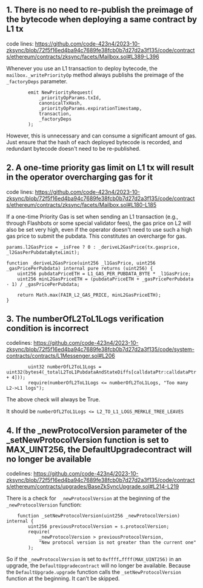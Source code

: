 ## 1. There is no need to re-publish the preimage of the bytecode when deploying a same contract by L1 tx

code lines: https://github.com/code-423n4/2023-10-zksync/blob/72f5f16ed4ba94c7689fe38fcb0b7d27d2a3f135/code/contracts/ethereum/contracts/zksync/facets/Mailbox.sol#L389-L396

Whenever you use an L1 transaction to deploy bytecode, the `mailbox._writePriorityOp` method always publishs the preimage of the `_factoryDeps` parameter.


```solidity
        emit NewPriorityRequest(
            _priorityOpParams.txId,
            canonicalTxHash,
            _priorityOpParams.expirationTimestamp,
            transaction,
            _factoryDeps
        );
```

However, this is unnecessary and can consume a significant amount of gas. Just ensure that the hash of each deployed bytecode is recorded, and redundant bytecode doesn't need to be re-published. 

## 2. A one-time priority gas limit on L1 tx will result in the operator overcharging gas for it

code lines: https://github.com/code-423n4/2023-10-zksync/blob/72f5f16ed4ba94c7689fe38fcb0b7d27d2a3f135/code/contracts/ethereum/contracts/zksync/facets/Mailbox.sol#L180-L185

If a one-time Priority Gas is set when sending an L1 transaction (e.g., through Flashbots or some special validator fees), the gas price on L2 will also be set very high, even if the operator doesn't need to use such a high gas price to submit the pubdata. This constitutes an overcharge for gas.


```solidity
params.l2GasPrice = _isFree ? 0 : _deriveL2GasPrice(tx.gasprice, _l2GasPerPubdataByteLimit);

function _deriveL2GasPrice(uint256 _l1GasPrice, uint256 _gasPricePerPubdata) internal pure returns (uint256) {
    uint256 pubdataPriceETH = L1_GAS_PER_PUBDATA_BYTE * _l1GasPrice;
    uint256 minL2GasPriceETH = (pubdataPriceETH + _gasPricePerPubdata - 1) / _gasPricePerPubdata;

    return Math.max(FAIR_L2_GAS_PRICE, minL2GasPriceETH);
}
```

## 3. The numberOfL2ToL1Logs verification condition is incorrect

codelines:  https://github.com/code-423n4/2023-10-zksync/blob/72f5f16ed4ba94c7689fe38fcb0b7d27d2a3f135/code/system-contracts/contracts/L1Messenger.sol#L206


```solidity
        uint32 numberOfL2ToL1Logs = uint32(bytes4(_totalL2ToL1PubdataAndStateDiffs[calldataPtr:calldataPtr + 4]));
        require(numberOfL2ToL1Logs <= numberOfL2ToL1Logs, "Too many L2->L1 logs");
```

The above check will always be True.

It should be `numberOfL2ToL1Logs <= L2_TO_L1_LOGS_MERKLE_TREE_LEAVES`

 

## 4. If the _newProtocolVersion parameter of the _setNewProtocolVersion function is set to MAX_UINT256, the DefaultUpgradecontract will no longer be available

codelines: https://github.com/code-423n4/2023-10-zksync/blob/72f5f16ed4ba94c7689fe38fcb0b7d27d2a3f135/code/contracts/ethereum/contracts/upgrades/BaseZkSyncUpgrade.sol#L214-L219

There is a check for ` _newProtocolVersion` at the beginning of the `_newProtocolVersion` function:


```solidity
    function _setNewProtocolVersion(uint256 _newProtocolVersion) internal {
        uint256 previousProtocolVersion = s.protocolVersion;
        require(
            _newProtocolVersion > previousProtocolVersion,
            "New protocol version is not greater than the current one"
        );
```

So if the `_newProtocolVersion`  is set to `0xffff…ffff(MAX_UINT256)` in an upgrade, the `DefaultUpgradecontract` will no longer be available. Because the `DefaultUpgrade.upgrade` function calls the `_setNewProtocolVersion` function at the beginning. It can’t be skipped.